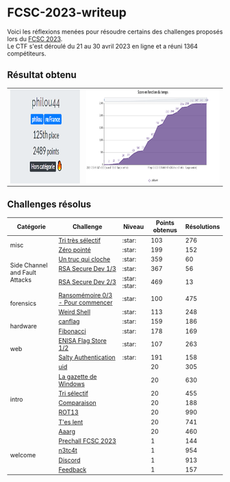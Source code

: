 # FCSC-2023-writeup

Voici les réflexions menées pour résoudre certains des challenges proposés lors du [FCSC 2023](https://www.ssi.gouv.fr/agence/cybersecurite/france-cybersecurity-challenge-2023/).<br/>
Le CTF s'est déroulé du 21 au 30 avril 2023 en ligne et a réuni 1364 compétiteurs.


## Résultat obtenu

<table>
  <tbody>
    <tr>
      <td><img alt="Classement final à l'issue de la compétition" src="./score-final.png" height="220"></td>
      <td><img alt="Progression du score sur la durée de la compétition" src="score-progression.png" height="220"></td>
    </tr>
  </tbody>
</table>

## Challenges résolus

<table>
 <thead><tr><th>Catégorie</th><th>Challenge</th><th>Niveau</th><th>Points obtenus</th><th>Résolutions</th></tr></thead>
 <tbody>
  <tr><td rowspan=2>misc</td>
        <td><a href="./misc/Tri très sélectif/Tri très sélectif.md">Tri très sélectif</a></td><td>:star:</td><td>103</td><td>276</td></tr>
    <tr><td><a href="./misc/Zéro pointé/Zéro pointé.md">Zéro pointé</a></td><td>:star:</td><td>199</td><td>152</td></tr>
  <tr><td rowspan=3>Side Channel and Fault Attacks</td>
        <td><a href="./Side Channel and Fault Attacks/Un truc qui cloche/Un truc qui cloche.md">Un truc qui cloche</a></td><td>:star:</td><td>359</td><td>60</td></tr>
    <tr><td><a href="./Side Channel and Fault Attacks/RSA Secure Dev 1/RSA Secure Dev 1.md">RSA Secure Dev 1/3</a></td><td>:star:</td><td>367</td><td>56</td></tr>
    <tr><td><a href="./Side Channel and Fault Attacks/RSA Secure Dev 2/RSA Secure Dev 2.md">RSA Secure Dev 2/3</a></td><td>:star: :star:</td><td>469</td><td>13</td></tr>
  <tr><td rowspan=2>forensics</td>
        <td><a href="./forensics/Ransomémoire 0/Ransomémoire 0.md">Ransomémoire 0/3 - Pour commencer</a></td><td>:star:</td><td>100</td><td>475</td></tr>
    <tr><td><a href="./forensics/Weird Shell/Weird Shell.md">Weird Shell</a></td><td>:star:</td><td>113</td><td>248</td></tr>
  <tr><td rowspan=2>hardware</td>
        <td><a href="./hardware/canflag/canflag.md">canflag</a></td><td>:star:</td><td>159</td><td>186</td></tr>
    <tr><td><a href="./hardware/Fibonacci/Fibonacci.md">Fibonacci</a></td><td>:star:</td><td>178</td><td>169</td></tr>
  <tr><td rowspan=2>web</td>
        <td><a href="./web/ENISA Flag Store 1/ENISA Flag Store 1.md">ENISA Flag Store 1/2</a></td><td>:star:</td><td>107</td><td>263</td></tr>
    <tr><td><a href="./web/Salty Authentication/Salty Authentication.md">Salty Authentication</a></td><td>:star:</td><td>191</td><td>158</td></tr>
  <tr><td rowspan=7>intro</td>
        <td><a href="./intro/uid/uid.md">uid</a></td><td></td><td>20</td><td>305</td></tr>
    <tr><td><a href="./intro/La gazette de Windows/La gazette de Windows.md">La gazette de Windows</a></td><td></td><td>20</td><td>630</td></tr>
    <tr><td><a href="./intro/Tri sélectif/Tri sélectif.md">Tri sélectif</a></td><td></td><td>20</td><td>455</td></tr>
    <tr><td><a href="./intro/Comparaison/Comparaison.md">Comparaison</a></td><td></td><td>20</td><td>188</td></tr>
    <tr><td><a href="./intro/ROT13/ROT13.md">ROT13</a></td><td></td><td>20</td><td>990</td></tr>
    <tr><td><a href="./intro/T'es lent/T'es lent.md">T'es lent</a></td><td></td><td>20</td><td>741</td></tr>
    <tr><td><a href="./intro/Aaarg/Aaarg.md">Aaarg</a></td><td></td><td>20</td><td>460</td></tr>
  <tr><td rowspan=4>welcome</td>
        <td><a href="./welcome/Prechall FCSC 2023/Prechall FCSC 2023.md">Prechall FCSC 2023</a></td><td></td><td>1</td><td>144</td></tr>
    <tr><td><a href="./welcome/n3tc4t/n3tc4t.md">n3tc4t</a></td><td></td><td>1</td><td>954</td></tr>
    <tr><td><a href="./welcome/Discord/Discord.md">Discord</a></td><td></td><td>1</td><td>913</td></tr>
    <tr><td><a href="./welcome/Feedback/Feedback.md">Feedback</a></td><td></td><td>1</td><td>157</td></tr>
 </tbody>
</table>
